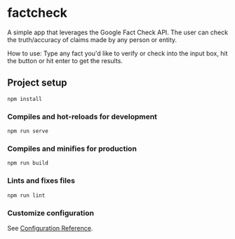 # factcheck

A simple app that leverages the Google Fact Check API.  The user can check the truth/accuracy of claims made by any person or entity.

How to use: Type any fact you'd like to verify or check into the input box, hit the button or hit enter to get the results.

## Project setup
```
npm install
```

### Compiles and hot-reloads for development
```
npm run serve
```

### Compiles and minifies for production
```
npm run build
```

### Lints and fixes files
```
npm run lint
```

### Customize configuration
See [Configuration Reference](https://cli.vuejs.org/config/).
